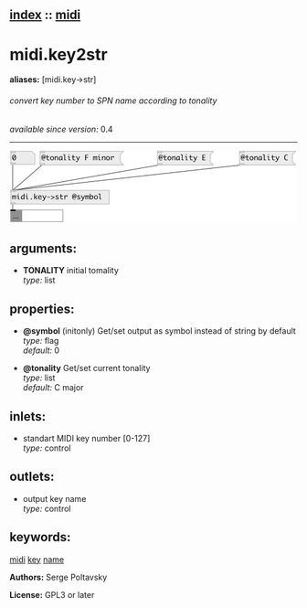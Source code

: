 [index](index.html) :: [midi](category_midi.html)
---

# midi.key2str
**aliases:** [midi.key-&gt;str]


###### convert key number to SPN name according to tonality

*available since version:* 0.4

---




[![example](../examples/img/midi.key2str.jpg)](../examples/pd/midi.key2str.pd)



## arguments:

* **TONALITY**
initial tomality<br>
_type:_ list<br>





## properties:

* **@symbol** (initonly)
Get/set output as symbol instead of string by default<br>
_type:_ flag<br>
_default:_ 0<br>

* **@tonality** 
Get/set current tonality<br>
_type:_ list<br>
_default:_ C major<br>



## inlets:

* standart MIDI key number [0-127]<br>
_type:_ control



## outlets:

* output key name<br>
_type:_ control



## keywords:

[midi](keywords/midi.html)
[key](keywords/key.html)
[name](keywords/name.html)






**Authors:** Serge Poltavsky




**License:** GPL3 or later





